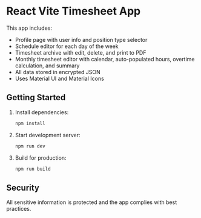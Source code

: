 
# React Vite Timesheet App

This app includes:
- Profile page with user info and position type selector
- Schedule editor for each day of the week
- Timesheet archive with edit, delete, and print to PDF
- Monthly timesheet editor with calendar, auto-populated hours, overtime calculation, and summary
- All data stored in encrypted JSON
- Uses Material UI and Material Icons

## Getting Started

1. Install dependencies:
	```bash
	npm install
	```
2. Start development server:
	```bash
	npm run dev
	```
3. Build for production:
	```bash
	npm run build
	```

## Security
All sensitive information is protected and the app complies with best practices.
